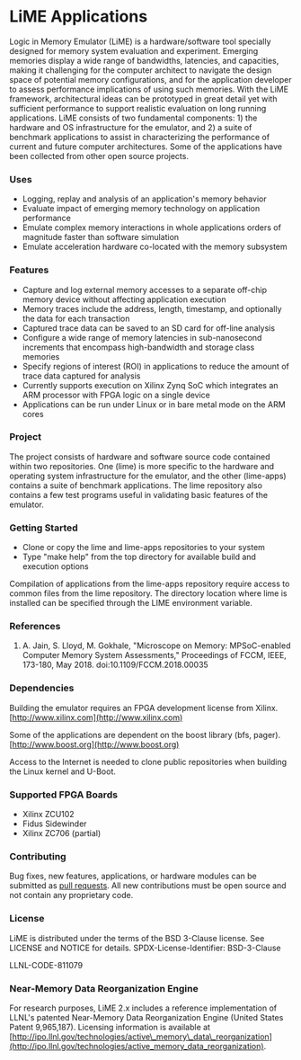 # LiME Applications
Logic in Memory Emulator (LiME) is a hardware/software tool specially designed for memory system evaluation and experiment. Emerging memories display a wide range of bandwidths, latencies, and capacities, making it challenging for the computer architect to navigate the design space of potential memory configurations, and for the application developer to assess performance implications of using such memories. With the LiME framework, architectural ideas can be prototyped in great detail yet with sufficient performance to support realistic evaluation on long running applications. LiME consists of two fundamental components: 1) the hardware and OS infrastructure for the emulator, and 2) a suite of benchmark applications to assist in characterizing the performance of current and future computer architectures. Some of the applications have been collected from other open source projects.

### Uses
- Logging, replay and analysis of an application's memory behavior
- Evaluate impact of emerging memory technology on application performance
- Emulate complex memory interactions in whole applications orders of magnitude faster than software simulation
- Emulate acceleration hardware co-located with the memory subsystem

### Features
- Capture and log external memory accesses to a separate off-chip memory device without affecting application execution
- Memory traces include the address, length, timestamp, and optionally the data for each transaction
- Captured trace data can be saved to an SD card for off-line analysis
- Configure a wide range of memory latencies in sub-nanosecond increments that encompass high-bandwidth and storage class memories
- Specify regions of interest (ROI) in applications to reduce the amount of trace data captured for analysis
- Currently supports execution on Xilinx Zynq SoC which integrates an ARM processor with FPGA logic on a single device
- Applications can be run under Linux or in bare metal mode on the ARM cores

### Project
The project consists of hardware and software source code contained within two repositories. One (lime) is more specific to the hardware and operating system infrastructure for the emulator, and the other (lime-apps) contains a suite of benchmark applications. The lime repository also contains a few test programs useful in validating basic features of the emulator.

### Getting Started
- Clone or copy the lime and lime-apps repositories to your system
- Type "make help" from the top directory for available build and execution options

Compilation of applications from the lime-apps repository require access to common files from the lime repository. The directory location where lime is installed can be specified through the LIME environment variable.

### References
1. A. Jain, S. Lloyd, M. Gokhale, "Microscope on Memory: MPSoC-enabled Computer Memory System Assessments," Proceedings of FCCM, IEEE, 173-180, May 2018. doi:10.1109/FCCM.2018.00035

### Dependencies
Building the emulator requires an FPGA development license from Xilinx.
[http://www.xilinx.com](http://www.xilinx.com)

Some of the applications are dependent on the boost library (bfs, pager).
[http://www.boost.org](http://www.boost.org)

Access to the Internet is needed to clone public repositories when building the Linux kernel and U-Boot.

### Supported FPGA Boards
- Xilinx ZCU102
- Fidus Sidewinder
- Xilinx ZC706 (partial)

### Contributing
Bug fixes, new features, applications, or hardware modules can be submitted as [pull requests](http://help.github.com/articles/using-pull-requests/).
All new contributions must be open source and not contain any proprietary code.

### License
LiME is distributed under the terms of the BSD 3-Clause license.
See LICENSE and NOTICE for details.
SPDX-License-Identifier: BSD-3-Clause

LLNL-CODE-811079

### Near-Memory Data Reorganization Engine

For research purposes, LiME 2.x includes a reference implementation of LLNL's patented Near-Memory Data Reorganization Engine (United States Patent 9,965,187). Licensing information is available at [http://ipo.llnl.gov/technologies/active\_memory\_data\_reorganization](http://ipo.llnl.gov/technologies/active_memory_data_reorganization).
